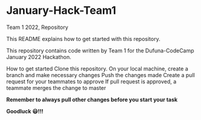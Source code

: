 # January-Hack-Team1

Team 1 2022, Repository

This README explains how to get started with this repository.

This repository contains code written by Team 1 for the Dufuna-CodeCamp January 2022 Hackathon.

How to get started
Clone this repository.
On your local machine, create a branch and make necessary changes
Push the changes made
Create a pull request for your teammates to approve
If pull request is approved, a teammate merges the change to master

**Remember to always pull other changes before you start your task**

**Goodluck 😃!!!**
